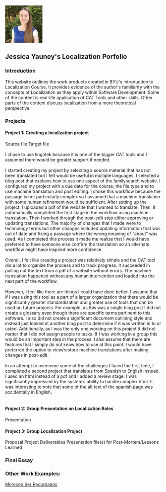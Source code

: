 ![alt text](https://github.com/jessica-yauney/localization-portfolio/blob/main/67326701.png)
## Jessica Yauney's Localization Porfolio
### Introduction

This website outlines the work products created in BYU's Introduction to Localization Course. It provides evidence of the author's familiarity with the concepts of Localization as they apply within Software Development. Some of the content is real-life application of CAT Tools and other skills. Other parts of the content discuss localization from a more theoretical perspective.
 
### Projects
#### Project 1: Creating a localization project

Source file
Target file<br/><br/>
I chose to use lingotek because it is one of the bigger CAT tools and I assumed there would be greater support if needed.<br/><br/>
I started creating my project by selecting a source material that has not been translated but I felt would be useful in multiple languages. I selected a blog post that explains how to use one aspect of the familysearch website. I configured my project with a due date for the course, the file type and to use machine translation and post editing. I chose this workflow because the passage is not particularly complex so I assumed that a machine translation with some human refinement would be sufficient. After setting up the project, I uploaded a pdf of the website that I wanted to translate. Then, it automatically completed the first stage in the workflow using machine translation. Then I worked through the post-edit step either approving or updating translations. The majority of changes that I made were to technology terms but other changes included updating information that was out of date and fixing a passage where the wrong meaning of “about” was used. As I completed this process it made me realize that I would have preferred to have someone else confirm the translation so an alternate workflow might have inspired more confidence.<br/><br/>
Overall, I felt like creating a project was relatively simple and the CAT tool did a lot to organize the process and to track progress. It succeeded in pulling out the text from a pdf of a website without errors. The machine translation happened without any human intervention and loaded into the next part of the workflow.<br/><br/>
However, I feel like there are things I could have done better. I assume that if I was using this tool as a part of a larger organization that there would be significantly greater standardization and greater use of tools that can be used on future projects. For example, as this was a single blog post I did not create a glossary even though there are specific terms pertinent to this software. I also did not create a significant document outlining style and instead just looked at another blog post to determine if it was written in tu or usted. Additionally, as I was the only one working on this project it did not matter that I did not assign people to tasks. If I was working in a group this would be an important step in the process. I also assume that there are features that I simply do not know how to use at this point. I would have preferred the option to view/restore machine translations after making changes in post-edit.<br/><br/>
In an attempt to overcome some of the challenges I faced the first time, I completed a second project that translates from Spanish to English instead. I used an html instead of a pdf and I added a review stage. I was significantly impressed by the system’s ability to handle complex html. It was interesting to note that some of the alt text of the spanish page was accidentally in English.<br/><br/>

#### Project 2: Group Presentation on Localization Roles

Presentation
#### Project 3: Group Localization Project

Proposal
Project Deliverables
Presentation file(s) for Post-Mortem/Lessons Learned
### Final Essay

### Other Work Examples:
[Merecen Ser Recordados](https://www.familysearch.org/latam/merecen-ser-recordados)
